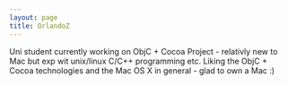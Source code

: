 ```yaml
---
layout: page
title: OrlandoZ
---
```


Uni student currently working on ObjC + Cocoa Project - relativly new to Mac but exp wit unix/linux C/C++ programming etc. Liking the ObjC + Cocoa technologies and the Mac OS X in general - glad to own a Mac :)

